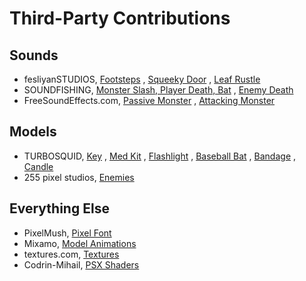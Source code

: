 # Third-Party Contributions
## Sounds
 - fesliyanSTUDIOS, [Footsteps](https://www.fesliyanstudios.com/royalty-free-sound-effects-download/footsteps-31)
, [Squeeky Door](https://www.fesliyanstudios.com/royalty-free-sound-effects-download/door-squeaking-50)
, [Leaf Rustle](https://www.fesliyanstudios.com/royalty-free-sound-effects-download/foliage-270)
 - SOUNDFISHING, [Monster Slash, Player Death, Bat](https://www.soundfishing.eu/sound-effect/fight)
, [Enemy Death](https://www.soundfishing.eu/sound-effect/wild-animal)
 - FreeSoundEffects.com, [Passive Monster](https://www.freesoundeffects.com/free-sounds/monster-sounds-10093/)
, [Attacking Monster](https://www.freesoundeffects.com/free-sounds/monster-sounds-10093/)
## Models
 - TURBOSQUID, [Key](https://www.turbosquid.com/3d-models/old-key-3ds-free/1099143)
, [Med Kit](https://www.turbosquid.com/3d-models/military-aid-kit-model-1284968) 
, [Flashlight](https://www.turbosquid.com/3d-models/3d-flashlight-topex-1165829)
, [Baseball Bat](https://www.turbosquid.com/3d-models/bat-ball-3d-model-1482565)
, [Bandage](https://www.turbosquid.com/3d-models/3d-items-bandage-battery-1532240)
, [Candle](https://www.turbosquid.com/3d-models/3d-candle-1430052#)
 - 255 pixel studios, [Enemies](https://assetstore.unity.com/packages/3d/characters/creatures/polygon-zombie-pack-81953)
## Everything Else
 - PixelMush, [Pixel Font](https://assetstore.unity.com/packages/2d/fonts/pixel-font-tripfive-64734)
 - Mixamo, [Model Animations](https://www.mixamo.com/)
 - textures.com, [Textures](https://www.textures.com/library)
 - Codrin-Mihail, [PSX Shaders](https://github.com/Kodrin/URP-PSX)
